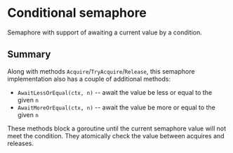 # Conditional semaphore

Semaphore with support of awaiting a current value by a condition.

## Summary 

Along with methods `Acquire`/`TryAcquire`/`Release`, this semaphore implementation also has a couple of 
additional methods:

* `AwaitLessOrEqual(ctx, n)` -- await the value be less or equal to the given `n`
* `AwaitMoreOrEqual(ctx, n)` -- await the value be more or equal to the given `n`

These methods block a goroutine until the current semaphore value will not meet the condition. They atomically 
check the value between acquires and releases.
